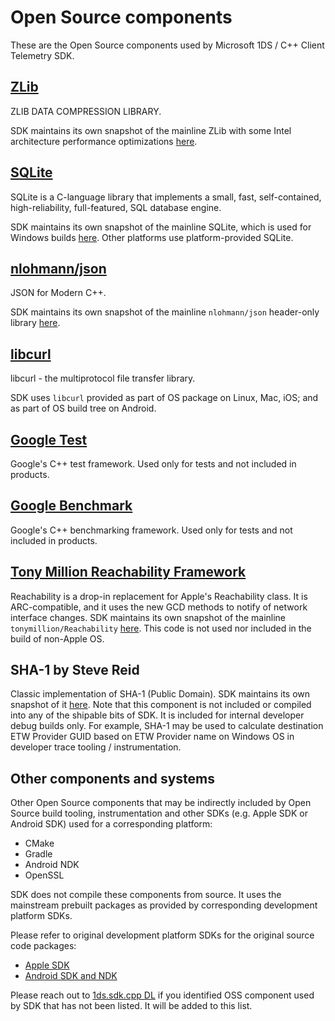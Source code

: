 # Open Source components

These are the Open Source components used by Microsoft 1DS / C++ Client Telemetry SDK.

## [ZLib](https://github.com/madler/zlib)

ZLIB DATA COMPRESSION LIBRARY.

SDK maintains its own snapshot of the mainline ZLib with some Intel architecture performance optimizations [here](../zlib).

## [SQLite](https://www.sqlite.org/index.html)

SQLite is a C-language library that implements a small, fast, self-contained, high-reliability, full-featured, SQL database engine.

SDK maintains its own snapshot of the mainline SQLite, which is used for Windows builds [here](../sqlite). Other platforms use platform-provided SQLite.

## [nlohmann/json](https://github.com/nlohmann/json)

JSON for Modern C++.

SDK maintains its own snapshot of the mainline `nlohmann/json` header-only library [here](../lib/include/mat/json.hpp).

## [libcurl](https://curl.haxx.se/libcurl/)

libcurl - the multiprotocol file transfer library.

SDK uses `libcurl` provided as part of OS package on Linux, Mac, iOS; and as part of OS build tree on Android.

## [Google Test](https://github.com/google/googletest)

Google's C++ test framework. Used only for tests and not included in products.

## [Google Benchmark](https://github.com/google/benchmark)

Google's C++ benchmarking framework. Used only for tests and not included in products.

## [Tony Million Reachability Framework](https://github.com/tonymillion/Reachability)

Reachability is a drop-in replacement for Apple's Reachability class. It is ARC-compatible, and it uses the new GCD methods to notify of network interface changes.
SDK maintains its own snapshot of the mainline `tonymillion/Reachability` [here](../third_party/Reachability). This code is not used nor included in the build of non-Apple OS.

## SHA-1 by Steve Reid

Classic implementation of SHA-1 (Public Domain).
SDK maintains its own snapshot of it [here](../third_party/sha1/sha1.c).
Note that this component is not included or compiled into any of the shipable bits of SDK. It is included for internal developer debug builds only.
For example, SHA-1 may be used to calculate destination ETW Provider GUID based on ETW Provider name on Windows OS in developer trace tooling / instrumentation.

## Other components and systems

Other Open Source components that may be indirectly included by Open Source build tooling, instrumentation and other SDKs (e.g. Apple SDK or Android SDK) used for a corresponding platform:

- CMake
- Gradle
- Android NDK
- OpenSSL

SDK does not compile these components from source. It uses the mainstream prebuilt packages as  provided by corresponding development platform SDKs.

Please refer to original development platform SDKs for the original source code packages:

- [Apple SDK](https://developer.apple.com/)
- [Android SDK and NDK](https://developer.android.com/studio)

Please reach out to [1ds.sdk.cpp DL](mailto:1ds.sdk.cpp@service.microsoft.com) if you identified OSS component used by SDK that has not been listed.
It will be added to this list.
